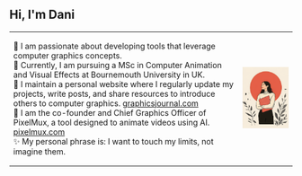 ## Hi, I'm Dani

<table>
  <tr>
    <td>

🎨 I am passionate about developing tools that leverage computer graphics concepts.  
🔭 Currently, I am pursuing a MSc in Computer Animation and Visual Effects at Bournemouth University in UK.  
🌱 I maintain a personal website where I regularly update my projects, write posts, and share resources to introduce others to computer graphics. [graphicsjournal.com](https://graphicsjournal.com/)  
🚀 I am the co-founder and Chief Graphics Officer of PixelMux, a tool designed to animate videos using AI. [pixelmux.com](https://pixelmux.com/)  
✨ My personal phrase is: I want to touch my limits, not imagine them.

</td>
    <td>
      <img src="foto3.png" width="300">
    </td>
  </tr>
</table>
<div align="left">
